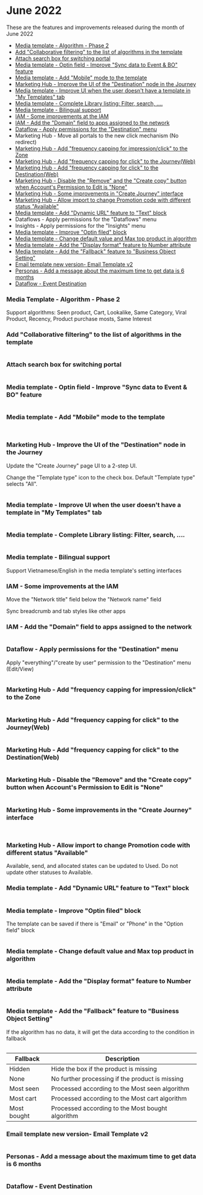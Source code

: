 # June 2022

These are the features and improvements released during the month of June 2022

* [Media template - Algorithm - Phase 2](https://app.gitbook.com/s/mECwNqMNUmu6OXHSYgDv/release-notes/2022/june-2022-release-note#media-template-algorithm-phase-2)
* [Add "Collaborative filtering" to the list of algorithms in the template](https://app.gitbook.com/s/mECwNqMNUmu6OXHSYgDv/release-notes/2022/june-2022-release-note#add-collaborative-filtering-to-the-list-of-algorithms-in-the-template)
* [Attach search box for switching portal](https://app.gitbook.com/s/mECwNqMNUmu6OXHSYgDv/release-notes/2022/june-2022-release-note#attach-search-box-for-switching-portal)
* [Media template - Optin field - Improve "Sync data to Event & BO" feature](https://app.gitbook.com/s/mECwNqMNUmu6OXHSYgDv/release-notes/2022/june-2022-release-note#media-template-optin-field-improve-sync-data-to-event-and-bo-feature)
* [Media template - Add "Mobile" mode to the template](https://app.gitbook.com/s/mECwNqMNUmu6OXHSYgDv/release-notes/2022/june-2022-release-note#media-template-add-mobile-mode-to-the-template)
* [Marketing Hub - Improve the UI of the "Destination" node in the Journey](https://app.gitbook.com/s/mECwNqMNUmu6OXHSYgDv/release-notes/2022/june-2022-release-note#marketing-hub-improve-the-ui-of-the-destination-node-in-the-journey)
* [Media template - Improve UI when the user doesn't have a template in "My Templates" tab](https://app.gitbook.com/s/mECwNqMNUmu6OXHSYgDv/release-notes/2022/june-2022-release-note#media-template-improve-ui-when-the-user-doesnt-have-a-template-in-my-templates-tab)
* [Media template - Complete Library listing: Filter, search, ....](https://app.gitbook.com/s/mECwNqMNUmu6OXHSYgDv/release-notes/2022/june-2022-release-note#media-template-complete-library-listing-filter-search-....)
* [Media template - Bilingual support](https://app.gitbook.com/s/mECwNqMNUmu6OXHSYgDv/release-notes/2022/june-2022-release-note#media-template-bilingual-support)
* [IAM - Some improvements at the IAM](https://app.gitbook.com/s/mECwNqMNUmu6OXHSYgDv/release-notes/2022/june-2022-release-note#iam-some-improvements-at-the-iam)
* [IAM - Add the "Domain" field to apps assigned to the network](https://app.gitbook.com/s/mECwNqMNUmu6OXHSYgDv/release-notes/2022/june-2022-release-note#iam-add-the-domain-field-to-apps-assigned-to-the-network)
* [Dataflow - Apply permissions for the "Destination" menu](https://app.gitbook.com/s/mECwNqMNUmu6OXHSYgDv/release-notes/2022/june-2022-release-note#dataflow-apply-permissions-for-the-destination-menu)
* Marketing Hub - Move all portals to the new click mechanism (No redirect)
* [Marketing Hub - Add "frequency capping for impression/click" to the Zone](https://app.gitbook.com/s/mECwNqMNUmu6OXHSYgDv/release-notes/2022/june-2022-release-note#marketing-hub-add-frequency-capping-for-impression-click-to-the-zone)
* [Marketing Hub - Add "frequency capping for click" to the Journey(Web)](https://app.gitbook.com/s/mECwNqMNUmu6OXHSYgDv/release-notes/2022/june-2022-release-note#marketing-hub-add-frequency-capping-for-click-to-the-journey-web)
* [Marketing Hub - Add "frequency capping for click" to the Destination(Web)](https://app.gitbook.com/s/mECwNqMNUmu6OXHSYgDv/release-notes/2022/june-2022-release-note#marketing-hub-add-frequency-capping-for-click-to-the-destination-web)
* [Marketing Hub - Disable the "Remove" and the "Create copy" button when Account's Permission to Edit is "None"](https://app.gitbook.com/s/mECwNqMNUmu6OXHSYgDv/release-notes/2022/june-2022-release-note#marketing-hub-disable-the-remove-and-the-create-copy-button-when-accounts-permission-to-edit-is-none)
* [Marketing Hub - Some improvements in "Create Journey" interface](https://app.gitbook.com/s/mECwNqMNUmu6OXHSYgDv/release-notes/2022/june-2022-release-note#marketing-hub-some-improvements-in-the-create-journey-interface)
* [Marketing Hub - Allow import to change Promotion code with different status "Available"](https://app.gitbook.com/s/mECwNqMNUmu6OXHSYgDv/release-notes/2022/june-2022-release-note#marketing-hub-allow-import-to-change-promotion-code-with-different-status-available)
* [Media template - Add "Dynamic URL" feature to "Text" block](https://app.gitbook.com/s/mECwNqMNUmu6OXHSYgDv/release-notes/2022/june-2022-release-note#media-template-add-dynamic-url-feature-to-text-block)
* Dataflows - Apply permissions for the "Dataflows" menu
* Insights - Apply permissions for the "Insights" menu
* [Media template - Improve "Optin filed" block](https://app.gitbook.com/s/mECwNqMNUmu6OXHSYgDv/release-notes/2022/june-2022-release-note#media-template-improve-optin-filed-block)
* [Media template - Change default value and Max top product in algorithm](https://app.gitbook.com/s/mECwNqMNUmu6OXHSYgDv/release-notes/2022/june-2022-release-note#media-template-change-default-value-and-max-top-product-in-algorithm)
* [Media template - Add the "Display format" feature to Number attribute](https://app.gitbook.com/s/mECwNqMNUmu6OXHSYgDv/release-notes/2022/june-2022-release-note#media-template-add-the-display-format-feature-to-number-attribute)
* [Media template - Add the "Fallback" feature to "Business Object Setting"](https://app.gitbook.com/s/mECwNqMNUmu6OXHSYgDv/release-notes/2022/june-2022-release-note#media-template-add-the-fallback-feature-to-business-object-setting)
* [Email template new version- Email Template v2](https://app.gitbook.com/s/mECwNqMNUmu6OXHSYgDv/release-notes/2022/june-2022-release-note#email-template-new-version-email-template-v2)
* [Personas - Add a message about the maximum time to get data is 6 months](https://app.gitbook.com/s/mECwNqMNUmu6OXHSYgDv/release-notes/2022/june-2022-release-note#personas-add-a-message-about-the-maximum-time-to-get-data-is-6-months)
* [Dataflow - Event Destination](https://app.gitbook.com/s/mECwNqMNUmu6OXHSYgDv/release-notes/2022/june-2022-release-note#dataflow-event-destination)

### Media Template - Algorithm - Phase 2

Support algorithms: Seen product, Cart, Lookalike, Same Category, Viral Product, Recency, Product purchase mosts, Same Interest&#x20;

### Add "Collaborative filtering" to the list of algorithms in the template

<figure><img src="../../.gitbook/assets/image (1161).png" alt=""><figcaption></figcaption></figure>

### Attach search box for switching portal

<figure><img src="../../.gitbook/assets/image (1509).png" alt=""><figcaption></figcaption></figure>

### Media template - Optin field - Improve "Sync data to Event & BO" feature

<figure><img src="../../.gitbook/assets/image (978).png" alt=""><figcaption></figcaption></figure>

### Media template - Add "Mobile" mode to the template

<figure><img src="../../.gitbook/assets/image (1825).png" alt=""><figcaption></figcaption></figure>

<figure><img src="../../.gitbook/assets/image (828).png" alt=""><figcaption></figcaption></figure>

### Marketing Hub - Improve the UI of the "Destination" node in the Journey

Update the "Create Journey" page UI to a 2-step UI.

Change the "Template type" icon to the check box. Default "Template type" selects "All".

<figure><img src="../../.gitbook/assets/image (701).png" alt=""><figcaption></figcaption></figure>

### Media template - Improve UI when the user doesn't have a template in "My Templates" tab

<figure><img src="../../.gitbook/assets/image (871).png" alt=""><figcaption></figcaption></figure>

### Media template - Complete Library listing: Filter, search, ....

<figure><img src="../../.gitbook/assets/image (1896).png" alt=""><figcaption></figcaption></figure>

### Media template - Bilingual support

Support Vietnamese/English in the media template's setting interfaces

### IAM - Some improvements at the IAM

Move the "Network title" field below the "Network name" field

Sync breadcrumb and tab styles like other apps

### IAM - Add the "Domain" field to apps assigned to the network

<figure><img src="../../.gitbook/assets/image (2017).png" alt=""><figcaption></figcaption></figure>

### Dataflow - Apply permissions for the "Destination" menu

Apply "everything"/"create by user" permission to the "Destination" menu (Edit/View)

<figure><img src="../../.gitbook/assets/image (449).png" alt=""><figcaption></figcaption></figure>

### Marketing Hub - Add "frequency capping for impression/click" to the Zone

<figure><img src="../../.gitbook/assets/image (1550).png" alt=""><figcaption></figcaption></figure>

### Marketing Hub - Add "frequency capping for click" to the Journey(Web)

<figure><img src="../../.gitbook/assets/image (2493).png" alt=""><figcaption></figcaption></figure>

### Marketing Hub - Add "frequency capping for click" to the Destination(Web)

<figure><img src="../../.gitbook/assets/image (1989).png" alt=""><figcaption></figcaption></figure>

### Marketing Hub - Disable the "Remove" and the "Create copy" button when Account's Permission to Edit is "None"

<figure><img src="../../.gitbook/assets/image (2333).png" alt=""><figcaption></figcaption></figure>

### Marketing Hub - Some improvements in the "Create Journey" interface

<figure><img src="../../.gitbook/assets/image (1046).png" alt=""><figcaption></figcaption></figure>

<figure><img src="../../.gitbook/assets/image (1931).png" alt=""><figcaption></figcaption></figure>

### Marketing Hub - Allow import to change Promotion code with different status "Available"

Available, send, and allocated states can be updated to Used. Do not update other statuses to Available.

### Media template - Add "Dynamic URL" feature to "Text" block

<figure><img src="../../.gitbook/assets/image (923).png" alt=""><figcaption></figcaption></figure>

### Media template - Improve "Optin filed" block

The template can be saved if there is "Email" or "Phone" in the "Option field" block

<figure><img src="../../.gitbook/assets/image (537).png" alt=""><figcaption></figcaption></figure>

### Media template - Change default value and Max top product in algorithm

<figure><img src="../../.gitbook/assets/image (2565).png" alt=""><figcaption></figcaption></figure>

### Media template - Add the "Display format" feature to Number attribute

<figure><img src="../../.gitbook/assets/image (1011).png" alt=""><figcaption></figcaption></figure>

### Media template - Add the "Fallback" feature to "Business Object Setting"

If the algorithm has no data, it will get the data according to the condition in fallback

<figure><img src="../../.gitbook/assets/image (1839).png" alt=""><figcaption></figcaption></figure>



| Fallback    | Description                                      |
| ----------- | ------------------------------------------------ |
| Hidden      | Hide the box if the product is missing           |
| None        | No further processing if the product is missing  |
| Most seen   | Processed according to the Most seen algorithm   |
| Most cart   | Processed according to the Most cart algorithm   |
| Most bought | Processed according to the Most bought algorithm |

### Email template new version- Email Template v2

<figure><img src="../../.gitbook/assets/image (543).png" alt=""><figcaption></figcaption></figure>

### Personas - Add a message about the maximum time to get data is 6 months

<figure><img src="../../.gitbook/assets/image (1375).png" alt=""><figcaption></figcaption></figure>

### Dataflow - Event Destination

<figure><img src="../../.gitbook/assets/image (1729).png" alt=""><figcaption></figcaption></figure>

<figure><img src="../../.gitbook/assets/image (2022).png" alt=""><figcaption></figcaption></figure>
